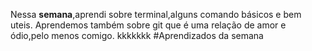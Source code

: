 Nessa **semana**,aprendi sobre terminal,alguns comando básicos e bem uteis.
Aprendemos também sobre git que é uma relação de amor e ódio,pelo menos comigo. kkkkkkk
#Aprendizados da semana